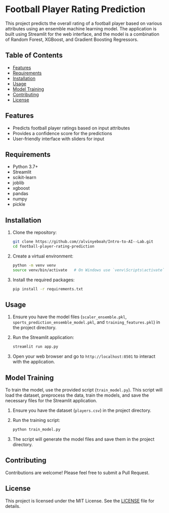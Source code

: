 # Football Player Rating Prediction

This project predicts the overall rating of a football player based on various attributes using an ensemble machine learning model. The application is built using Streamlit for the web interface, and the model is a combination of Random Forest, XGBoost, and Gradient Boosting Regressors.

## Table of Contents
- [Features](#features)
- [Requirements](#requirements)
- [Installation](#installation)
- [Usage](#usage)
- [Model Training](#model-training)
- [Contributing](#contributing)
- [License](#license)

## Features
- Predicts football player ratings based on input attributes
- Provides a confidence score for the predictions
- User-friendly interface with sliders for input

## Requirements
- Python 3.7+
- Streamlit
- scikit-learn
- joblib
- xgboost
- pandas
- numpy
- pickle

## Installation
1. Clone the repository:
    ```bash
    git clone https://github.com//alvinyeboah/Intro-to-AI--Lab.git
    cd football-player-rating-prediction
    ```

2. Create a virtual environment:
    ```bash
    python -m venv venv
    source venv/bin/activate   # On Windows use `venv\Scripts\activate`
    ```

3. Install the required packages:
    ```bash
    pip install -r requirements.txt
    ```

## Usage
1. Ensure you have the model files (`scaler_ensemble.pkl`, `sports_prediction_ensemble_model.pkl`, and `training_features.pkl`) in the project directory.

2. Run the Streamlit application:
    ```bash
    streamlit run app.py
    ```

3. Open your web browser and go to `http://localhost:8501` to interact with the application.

## Model Training
To train the model, use the provided script (`train_model.py`). This script will load the dataset, preprocess the data, train the models, and save the necessary files for the Streamlit application.

1. Ensure you have the dataset (`players.csv`) in the project directory.

2. Run the training script:
    ```bash
    python train_model.py
    ```

3. The script will generate the model files and save them in the project directory.

## Contributing
Contributions are welcome! Please feel free to submit a Pull Request.

## License
This project is licensed under the MIT License. See the [LICENSE](LICENSE) file for details.
